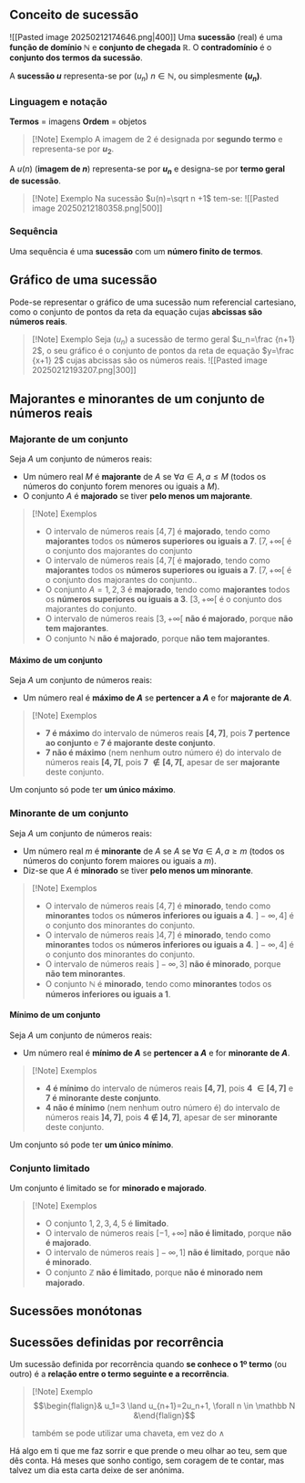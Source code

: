 ## Conceito de sucessão
![[Pasted image 20250212174646.png|400]]
Uma **sucessão** (real) é uma **função de domínio $\mathbb N$** e **conjunto de chegada $\mathbb R$**.
O **contradomínio** é o **conjunto dos termos da sucessão**.

A **sucessão $u$** representa-se por ($u_n$) $n \in \mathbb N$, ou simplesmente **$(u_n)$**.
### Linguagem e notação
**Termos** = imagens
**Ordem** = objetos
>[!Note] Exemplo
>A imagem de 2 é designada por **segundo termo** e representa-se por **$u_2$**.

A $u(n)$ (**imagem de $n$**) representa-se por **$u_n$** e designa-se por **termo geral de sucessão**.

>[!Note] Exemplo
>Na sucessão $u(n)=\sqrt n +1$ tem-se:
>![[Pasted image 20250212180358.png|500]]

### Sequência
Uma sequência é uma **sucessão** com um **número finito de termos**.
## Gráfico de uma sucessão
Pode-se representar o gráfico de uma sucessão num referencial cartesiano, como o conjunto de pontos da reta da equação cujas **abcissas são números reais**.

>[!Note] Exemplo
>Seja $(u_n)$ a sucessão de termo geral $u_n=\frac {n+1} 2$, o seu gráfico é o conjunto de pontos da reta de equação $y=\frac {x+1} 2$ cujas abcissas são os números reais.
>![[Pasted image 20250212193207.png|300]]

## Majorantes e minorantes de um conjunto de números reais
### Majorante de um conjunto
Seja $A$ um conjunto de números reais:
- Um número real $M$ é **majorante** de $A$ se $\forall a \in A, a \leq M$ (todos os números do conjunto forem menores ou iguais a $M$).
- O conjunto $A$ é **majorado** se tiver **pelo menos um majorante**.

>[!Note] Exemplos
>- O intervalo de números reais $[4,7]$ é **majorado**, tendo como **majorantes** todos os **números superiores ou iguais a 7**. $[7, +\infty[$ é o conjunto dos majorantes do conjunto
>- O intervalo de números reais $[4,7[$ é **majorado**, tendo como **majorantes** todos os **números superiores ou iguais a 7**. $[7, +\infty[$ é o conjunto dos majorantes do conjunto..
>- O conjunto $A={1,2,3}$ é **majorado**, tendo como **majorantes** todos os **números superiores ou iguais a 3**. $[3, +\infty[$ é o conjunto dos majorantes do conjunto.
>- O intervalo de números reais $[3, +\infty[$ **não é majorado**, porque **não tem majorantes**.
>- O conjunto $\mathbb N$ **não é majorado**, porque **não tem majorantes**.
#### Máximo de um conjunto
Seja $A$ um conjunto de números reais:
- Um número real é **máximo de $A$** se **pertencer a $A$** e for **majorante de $A$**.

>[!Note] Exemplos
>- **7 é máximo** do intervalo de números reais **$[4,7]$**, pois **7 pertence ao conjunto** e **7 é majorante deste conjunto**.
>- **7 não é máximo** (nem nenhum outro número é) do intervalo de números reais **$[4,7[$**, pois **7 $\notin [4,7[$**, apesar de ser **majorante** deste conjunto.

Um conjunto só pode ter **um único máximo**.
### Minorante de um conjunto
Seja $A$ um conjunto de números reais:
- Um número real $m$ é **minorante** de $A$ se $A$ se $\forall a \in A, a \geq m$ (todos os números do conjunto forem maiores ou iguais a $m$).
- Diz-se que $A$ é **minorado** se tiver **pelo menos um minorante**.

>[!Note] Exemplos
>- O intervalo de números reais $[4,7]$ é **minorado**, tendo como **minorantes** todos os **números inferiores ou iguais a 4**. $]-\infty, 4]$ é o conjunto dos minorantes do conjunto.
>- O intervalo de números reais $]4,7]$ é **minorado**, tendo como **minorantes** todos os **números inferiores ou iguais a 4**. $]-\infty, 4]$ é o conjunto dos minorantes do conjunto.
>- O intervalo de números reais $]-\infty,3]$ **não é minorado**, porque **não tem minorantes**. 
>- O conjunto $\mathbb N$ é **minorado**, tendo como **minorantes** todos os **números inferiores ou iguais a 1**.

#### Mínimo de um conjunto
Seja $A$ um conjunto de números reais:
- Um número real é **mínimo de $A$** se **pertencer a $A$** e for **minorante de $A$**.

>[!Note] Exemplos
>- **4 é mínimo** do intervalo de números reais **$[4,7]$**, pois **4 $\in [4,7]$** e **7 é minorante deste conjunto**.
>- **4 não é mínimo** (nem nenhum outro número é) do intervalo de números reais **$]4,7]$**, pois **4 $\notin\ ]4,7]$**, apesar de ser **minorante** deste conjunto.

Um conjunto só pode ter **um único mínimo**.
### Conjunto limitado
Um conjunto é limitado se for **minorado e majorado**.
>[!Note] Exemplos
>- O conjunto ${1,2,3,4,5}$ é **limitado**.
>- O intervalo de números reais $[-1,+\infty]$ **não é limitado**, porque **não é majorado**.
>- O intervalo de números reais $]-\infty, 1]$ **não é limitado**, porque **não é minorado**.
>- O conjunto $\mathbb Z$ **não é limitado**, porque **não é minorado nem majorado**.

## Sucessões monótonas

## Sucessões definidas por recorrência
Um sucessão definida por recorrência quando **se conhece o 1º termo** (ou outro) é a **relação entre o termo seguinte e a recorrência**.
>[!Note] Exemplo
>$$\begin{flalign}& u_1=3 \land u_{n+1}=2u_n+1, \forall n \in \mathbb N &\end{flalign}$$
>
>também se pode utilizar uma chaveta, em vez do $\land$
>











Há algo em ti que me faz sorrir e que prende o meu olhar ao teu, sem que dês conta.
Há meses que sonho contigo, sem coragem de te contar, mas talvez um dia esta carta deixe de ser anónima.